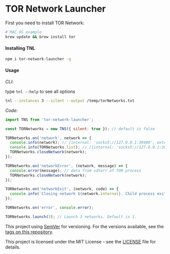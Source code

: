 # TOR Network Launcher

First you need to install TOR Network:
```sh
# MAC OS example
brew update && brew install tor
```

#### Installing TNL
```sh
npm i tor-network-launcher -g
```

#### Usage
*CLI*:

type `tnl --help` to see all options
```sh
tnl --instances 3 --silent --output /temp/torNetworks.txt
```

*Code*:
```javascript
import TNS from 'tor-network-launcher';

const TORNetworks = new TNS({ silent: true }); // default is false

TORNetworks.on('network', network => {
  console.info(network); // {internal: 'socks5://127.0.0.1:30400', external: 'socks5://192.168.0.77:30400'}
  console.info(TORNetworks.list); // [{internal: 'socks5://127.0.0.1:30400', external: 'socks5://192.168.0.77:30400'}, ...]
  TORNetworks.closeNetwork(network);
});

TORNetworks.on('networkError', (network, message) => {
  console.error(message); // data from sdterr of TOR process
  TORNetworks.closeNetwork(network);
});

TORNetworks.on('networkExit', (network, code) => {
  console.info(`Closing network ${network.internal}. Child process exited with code ${code}.`);
});

TORNetworks.on('error', console.error);

TORNetworks.launch(3); // Launch 3 networks. Default is 1.
```

This project using [SemVer](http://semver.org/) for versioning. For the versions available, see the [tags on this repository](https://github.com/koalex/tor-network-launcher/tags). 

This project is licensed under the MIT License - see the [LICENSE](LICENSE) file for details.
